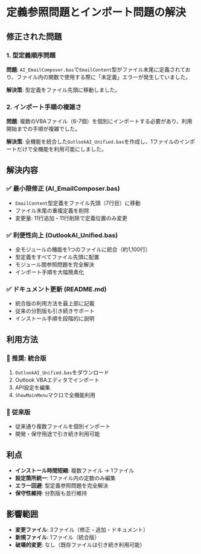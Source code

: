 # 定義参照問題とインポート問題の解決

## 修正された問題

### 1. 型定義順序問題
**問題**: `AI_EmailComposer.bas`で`EmailContent`型がファイル末尾に定義されており、ファイル内の関数で使用する際に「未定義」エラーが発生していました。

**解決策**: 型定義をファイル先頭に移動しました。

### 2. インポート手順の複雑さ
**問題**: 複数のVBAファイル（6-7個）を個別にインポートする必要があり、利用開始までの手順が複雑でした。

**解決策**: 全機能を統合した`OutlookAI_Unified.bas`を作成し、1ファイルのインポートだけで全機能を利用可能にしました。

## 解決内容

### ✅ 最小限修正 (AI_EmailComposer.bas)
- `EmailContent`型定義をファイル先頭（7行目）に移動
- ファイル末尾の重複定義を削除
- 変更量: 11行追加・11行削除で定義位置のみ変更

### ✅ 利便性向上 (OutlookAI_Unified.bas)
- 全モジュールの機能を1つのファイルに統合（約1,100行）
- 型定義をすべてファイル先頭に配置
- モジュール間参照問題を完全解決
- インポート手順を大幅簡素化

### ✅ ドキュメント更新 (README.md)
- 統合版の利用方法を最上部に記載
- 従来の分割版も引き続きサポート
- インストール手順を段階的に説明

## 利用方法

### 🚀 推奨: 統合版
1. `OutlookAI_Unified.bas`をダウンロード
2. Outlook VBAエディタでインポート
3. API設定を編集
4. `ShowMainMenu`マクロで全機能利用

### 📁 従来版
- 従来通り複数ファイルを個別インポート
- 開発・保守用途で引き続き利用可能

## 利点

- **インストール時間短縮**: 複数ファイル → 1ファイル
- **設定箇所統一**: 1ファイル内の定数のみ編集
- **エラー回避**: 型定義参照問題を完全解決
- **保守性維持**: 分割版も並行維持

## 影響範囲

- **変更ファイル**: 3ファイル（修正・追加・ドキュメント）
- **新規ファイル**: 1ファイル（統合版）
- **破壊的変更**: なし（既存ファイルは引き続き利用可能）